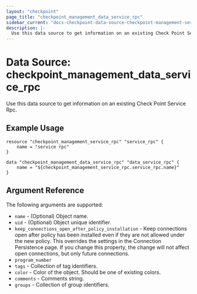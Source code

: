 ```yaml
---
layout: "checkpoint"
page_title: "checkpoint_management_data_service_rpc"
sidebar_current: "docs-checkpoint-data-source-checkpoint-management-service-rpc"
description: |-
  Use this data source to get information on an existing Check Point Service Rpc.
---
```


# Data Source: checkpoint_management_data_service_rpc

Use this data source to get information on an existing Check Point Service Rpc.

## Example Usage


```hcl
resource "checkpoint_management_service_rpc" "service_rpc" {
    name = "service rpc"
}

data "checkpoint_management_data_service_rpc" "data_service_rpc" {
    name = "${checkpoint_management_service_rpc.service_rpc.name}"
}
```

## Argument Reference

The following arguments are supported:

* `name` - (Optional) Object name.
* `uid` - (Optional) Object unique identifier. 
* `keep_connections_open_after_policy_installation` - Keep connections open after policy has been installed even if they are not allowed under the new policy. This overrides the settings in the Connection Persistence page. If you change this property, the change will not affect open connections, but only future connections. 
* `program_number` 
* `tags` - Collection of tag identifiers.
* `color` - Color of the object. Should be one of existing colors. 
* `comments` - Comments string. 
* `groups` - Collection of group identifiers.